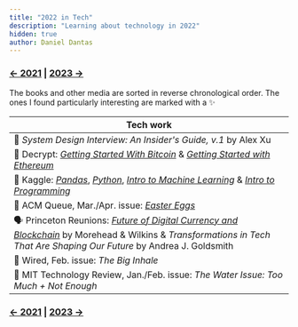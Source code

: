 ```yaml
---
title: "2022 in Tech"
description: "Learning about technology in 2022"
hidden: true
author: Daniel Dantas
---
```


### [← 2021](/2021/12/31/learn-2021) | [2023 →](/2023/12/31/learn-2023)
The books and other media are sorted in reverse chronological order. The ones I found particularly interesting are marked with a ✨

| Tech work |
| --- |
| 📕 *System Design Interview: An Insider's Guide, v.1* by Alex Xu |
| 🔗 Decrypt: _[Getting Started With Bitcoin](https://decrypt.co/courses/102207/getting-started-with-bitcoin)_ & [*Getting Started with Ethereum*](https://decrypt.co/courses/102208/getting-started-with-ethereum) |
| 🔗 Kaggle: [*Pandas*](https://www.kaggle.com/learn/pandas), [*Python*](https://www.kaggle.com/learn/python), [*Intro to Machine Learning*](https://www.kaggle.com/learn/intro-to-machine-learning) & [*Intro to Programming*](https://www.kaggle.com/learn/intro-to-programming) |
| 📔 ACM Queue,  Mar./Apr. issue: *[Easter Eggs](https://dl.acm.org/toc/queue/2022/20/2)* |
| 🗣️ Princeton Reunions: _[Future of Digital Currency and Blockchain](https://www.youtube.com/watch?v=ttH9JCXjbPE)_ by Morehead & Wilkins & _Transformations in Tech That Are Shaping Our Future_ by Andrea J. Goldsmith |
| 📔 Wired, Feb. issue: *The Big Inhale* |
| 📔 MIT Technology Review, Jan./Feb. issue: *The Water Issue: Too Much + Not Enough* |

### [← 2021](/2021/12/31/learn-2021) | [2023 →](/2023/12/31/learn-2023)
